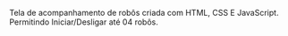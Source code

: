 Tela de acompanhamento de robôs criada com HTML, CSS E JavaScript. Permitindo Iniciar/Desligar até 04 robôs.
